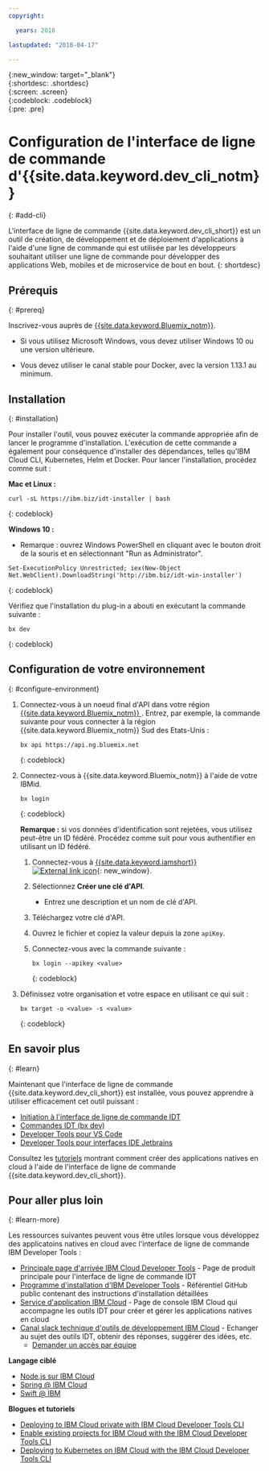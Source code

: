 ```yaml
---
copyright:

  years: 2018

lastupdated: "2018-04-17"

---
```


{:new_window: target="_blank"}  
{:shortdesc: .shortdesc}  
{:screen: .screen}  
{:codeblock: .codeblock}  
{:pre: .pre}  

# Configuration de l'interface de ligne de commande d'{{site.data.keyword.dev_cli_notm}}
{: #add-cli}

L'interface de ligne de commande {{site.data.keyword.dev_cli_short}} est un outil de création, de développement et de déploiement d'applications à l'aide d'une ligne de commande qui est utilisée par les développeurs souhaitant utiliser une ligne de commande pour développer des applications Web, mobiles et de microservice de bout en bout.
{: shortdesc}

## Prérequis
{: #prereq}

Inscrivez-vous auprès de [{{site.data.keyword.Bluemix_notm}}](https://www.bluemix.net).

*  Si vous utilisez Microsoft Windows, vous devez utiliser Windows 10 ou une version ultérieure.

* Vous devez utiliser le canal stable pour Docker, avec la version 1.13.1 au minimum.

## Installation
{: #installation}

Pour installer l'outil, vous pouvez exécuter la commande appropriée afin de lancer le programme d'installation. L'exécution de cette commande a également pour conséquence d'installer des dépendances, telles qu'IBM Cloud CLI, Kubernetes, Helm et Docker. Pour lancer l'installation, procédez comme suit :

**Mac et Linux :**

```
curl -sL https://ibm.biz/idt-installer | bash
```
{: codeblock}


**Windows 10 :**

* Remarque : ouvrez Windows PowerShell en cliquant avec le bouton droit de la souris et en sélectionnant "Run as Administrator".

```
Set-ExecutionPolicy Unrestricted; iex(New-Object Net.WebClient).DownloadString('http://ibm.biz/idt-win-installer')
```
{: codeblock}

Vérifiez que l'installation du plug-in a abouti en exécutant la
commande suivante :  

```
bx dev
```
{: codeblock}

## Configuration de votre environnement
{: #configure-environment}

1. Connectez-vous à un noeud final d'API dans votre région [{{site.data.keyword.Bluemix_notm}} ](/docs/overview/cf.html#ov_intro_reg). Entrez, par exemple, la commande suivante pour vous connecter à la région {{site.data.keyword.Bluemix_notm}} Sud des Etats-Unis :

	```
	bx api https://api.ng.bluemix.net
	```
	{: codeblock}

2. Connectez-vous à {{site.data.keyword.Bluemix_notm}} à l'aide de votre IBMid.

	```
	bx login
	```
	{: codeblock}

	**Remarque :** si vos données d'identification sont rejetées, vous utilisez peut-être un ID fédéré. Procédez comme suit pour vous authentifier en utilisant un ID fédéré.

	1. Connectez-vous à [{{site.data.keyword.iamshort}} ![External link icon](../../icons/launch-glyph.svg "External link icon")](https://www.bluemix.net/iam/#/apikeys){: new_window}.
	2. Sélectionnez **Créer une clé d'API**.
		* Entrez une description et un nom de clé d'API.
	3. Téléchargez votre clé d'API.
	4. Ouvrez le fichier et copiez la valeur depuis la zone `apiKey`.
	5. Connectez-vous avec la commande suivante :

		```
		bx login --apikey <value>
		```
		{: codeblock}

3. Définissez votre organisation et votre espace en utilisant ce qui suit :

	```
	bx target -o <value> -s <value>
	```
	{: codeblock}

## En savoir plus
{: #learn}

Maintenant que l'interface de ligne de commande {{site.data.keyword.dev_cli_short}} est installée, vous pouvez apprendre à utiliser efficacement cet outil puissant :
- [Initiation à l'interface de ligne de commande IDT](index.html)
- [Commandes IDT (bx dev)](commands.html)
- [Developer Tools pour VS Code](vscode.html)
- [Developer Tools pour interfaces IDE Jetbrains](jetbrains.html)

Consultez les [tutoriels](/docs/apps/tutorials/tutorial_bff.html) montrant comment créer des applications natives en cloud à l'aide de l'interface de ligne de commande {{site.data.keyword.dev_cli_short}}.

## Pour aller plus loin
{: #learn-more}

Les ressources suivantes peuvent vous être utiles lorsque vous développez des applicatoins natives en cloud avec l'interface de ligne de commande IBM Developer Tools :

- [Principale page d'arrivée IBM Cloud Developer Tools](https://www.ibm.com/cloud/cli) - Page de produit principale pour l'interface de ligne de commande IDT
- [Programme d'installation d'IBM Developer Tools](https://github.com/IBM-Bluemix/ibm-cloud-developer-tools) - Référentiel GitHub public contenant des instructions d'installation détaillées
- [Service d'application IBM Cloud](https://console.bluemix.net/developer/appservice) - Page de console IBM Cloud qui accompagne les outils IDT pour créer et gérer les applications natives en cloud
- [Canal slack technique d'outils de développement IBM Cloud](https://ibm-cloud-tech.slack.com) - Echanger au sujet des outils IDT, obtenir des réponses, suggérer des idées, etc.
	- [Demander un accès par équipe](https://slack-invite-ibm-cloud-tech.mybluemix.net/)

**Langage ciblé**

- [Node.js sur IBM Cloud](https://developer.ibm.com/node/cloud/)
- [Spring @ IBM Cloud](https://developer.ibm.com/java/spring/)
- [Swift @ IBM](https://developer.ibm.com/swift)

**Blogues et tutoriels**

- [Deploying to IBM Cloud private with IBM Cloud Developer Tools CLI](https://www.ibm.com/blogs/bluemix/2017/09/deploying-ibm-cloud-private-ibm-cloud-developer-tools-cli/)
- [Enable existing projects for IBM Cloud with the IBM Cloud Developer Tools CLI](https://www.ibm.com/blogs/bluemix/2017/09/enable-existing-projects-ibm-cloud-ibm-cloud-developer-tools-cli/)
- [Deploying to Kubernetes on IBM Cloud with the IBM Cloud Developer Tools CLI](https://www.ibm.com/blogs/bluemix/2017/09/deploying-kubernetes-ibm-cloud-ibm-cloud-developer-tools-cli/)
